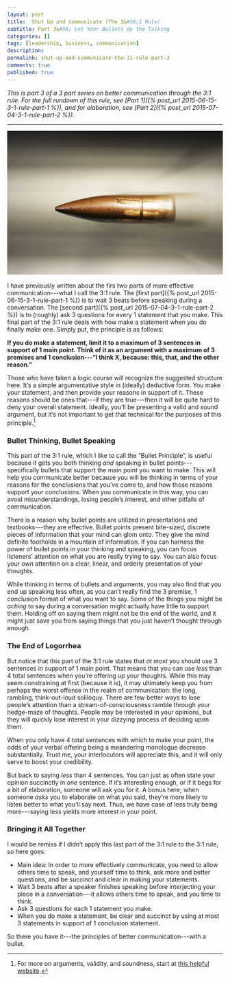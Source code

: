```yaml
---
layout: post
title:  Shut Up and Communicate (The 3&#58;1 Rule)
subtitle: Part 3&#58; Let Your Bullets do the Talking
categories: []
tags: [leadership, business, communication]
description:
permalink: shut-up-and-communicate-the-31-rule-part-3
comments: true
published: true
---
```


*This is part 3 of a 3 part series on better communication through the 3:1 rule. For the full rundown of this rule, see [Part 1]({% post_url 2015-06-15-3-1-rule-part-1 %}), and for elaboration, see [Part 2]({% post_url 2015-07-04-3-1-rule-part-2 %}).*

------

![](/graphics/bullet.jpg)

I have previously written about the firs two parts of more effective communication---what I call the 3:1 rule. The [first part]({% post_url 2015-06-15-3-1-rule-part-1 %}) is to wait 3 beats before speaking during a conversation. The [second part]({% post_url 2015-07-04-3-1-rule-part-2 %}) is to (roughly) ask 3 questions for every 1 statement that you make. This final part of the 3:1 rule deals with how make a statement when you do finally make one. Simply put, the principle is as follows:

<!--more-->

**If you do make a statement, limit it to a maximum of 3 sentences in support of 1 main point. Think of it as an argument with a maximum of 3 premises and 1 conclusion---“I think X, because: this, that, and the other reason."**

Those who have taken a logic course will recognize the suggested structure here. It’s a simple argumentative style in (ideally) deductive form. You make your statement, and then provide your reasons in support of it. These reasons should be ones that---if they are true---then it will be quite hard to deny your overall statement. Ideally, you’ll be presenting a valid and sound argument, but it’s not important to get that technical for the purposes of this principle.[^1]

### Bullet Thinking, Bullet Speaking

This part of the 3:1 rule, which I like to call the “Bullet Principle”, is useful because it gets you both thinking *and* speaking in bullet points---specifically bullets that support the main point you want to make. This will help you communicate better because you will be thinking in terms of your reasons for the conclusions that you’ve come to, and how those reasons support your conclusions. When you communicate in this way, you can avoid misunderstandings, losing people’s interest, and other pitfalls of communication.

There is a reason why bullet points are utilized in presentations and textbooks---they are effective. Bullet points present bite-sized, discrete pieces of information that your mind can glom onto. They give the mind definite footholds in a mountain of information. If you can harness the power of bullet points in your thinking and speaking, you can focus listeners’ attention on what you are really trying to say. You can also focus your *own* attention on a clear, linear, and orderly presentation of your thoughts.

While thinking in terms of bullets and arguments, you may also find that you end up speaking less often, as you can’t really find the 3 premise, 1 conclusion format of what you want to say. Some of the things you might be *aching* to say during a conversation might actually have little to support them. Holding off on saying them might not be the end of the world, and it might just save you from saying things that you just haven’t thought through enough.

### The End of Logorrhea

But notice that this part of the 3:1 rule states that *at most* you should use 3 sentences in support of 1 main point. That means that you can use *less* than 4 total sentences when you’re offering up your thoughts. While this may seem constraining at first (because it is), it may ultimately keep you from perhaps the worst offense in the realm of communication: the long, rambling, think-out-loud soliloquy. There are few better ways to lose people’s attention than a stream-of-consciousness ramble through your hedge-maze of thoughts. People may be interested in your opinions, but they will quickly lose interest in your dizzying process of deciding upon them.

When you only have 4 total sentences with which to make your point, the odds of your verbal offering being a meandering monologue decrease substantially. Trust me, your interlocutors will appreciate this, and it will only serve to boost your credibility.

But back to saying *less* than 4 sentences. You can just as often state your opinion succinctly in *one* sentence. If it’s interesting enough, or if it begs for a bit of elaboration, someone will ask you for it. A bonus here; when someone *asks* you to elaborate on what you said, they’re more likely to listen better to what you’ll say next. Thus, we have case of less truly being more---saying less yields more interest in your point.

### Bringing it All Together

I would be remiss if I didn’t apply this last part of the 3:1 rule to the 3:1 rule, so here goes:

* Main idea: In order to more effectively communicate, you need to allow others time to speak, and yourself time to think, ask more and better questions, and be succinct and clear in making your statements.
* Wait 3 beats after a speaker finishes speaking before interjecting your piece in a conversation---it allows others time to speak, and you time to think.
* Ask 3 questions for each 1 statement you make.
* When you do make a statement, be clear and succinct by using at most 3 statements in support of 1 conclusion statement.

So there you have it---the principles of better communication---with a bullet.



[^1]: For more on arguments, validity, and soundness, start at [this helpful website](http://philosophia.uncg.edu/phi111-metivier/module-1/part-8-arguments/).
